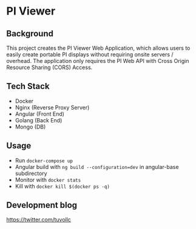 # PI Viewer
## Background
This project creates the PI Viewer Web Application, which allows users to easily create portable PI displays without requiring onsite servers / overhead. The application only requires the PI Web API with Cross Origin Resource Sharing (CORS) Access.

## Tech Stack
- Docker
- Nginx (Reverse Proxy Server)
- Angular (Front End)
- Golang (Back End)
- Mongo (DB)

## Usage 
- Run ```docker-compose up```
- Angular build with ```ng build --configuration=dev``` in angular-base subdirectory
- Monitor with ```docker stats```
- Kill with ```docker kill $(docker ps -q)```

## Development blog
https://twitter.com/tuvollc

